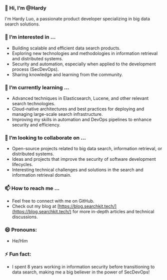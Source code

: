 ### 👋 Hi, I’m @Hardy

I'm Hardy Luo, a passionate product developer specializing in big data search solutions.

### 👀 I’m interested in ...

*   Building scalable and efficient data search products.
*   Exploring new technologies and methodologies in information retrieval and distributed systems.
*   Security and automation, especially when applied to the development process (SecDevOps).
*   Sharing knowledge and learning from the community.

### 🌱 I’m currently learning ...

*   Advanced techniques in Elasticsearch, Lucene, and other relevant search technologies.
*   Cloud-native architectures and best practices for deploying and managing large-scale search infrastructure.
*   Improving my skills in automation and DevOps pipelines to enhance security and efficiency.

### 💞️ I’m looking to collaborate on ...

*   Open-source projects related to big data search, information retrieval, or distributed systems.
*   Ideas and projects that improve the security of software development lifecycles.
*   Interesting technical challenges and solutions in the search and information retrieval domain.

### 📫 How to reach me ...

*   Feel free to connect with me on GitHub.
*   Check out my blog at [https://blog.searchkit.tech/](https://blog.searchkit.tech/) for more in-depth articles and technical discussions.

### 😄 Pronouns:

*   He/Him

### ⚡ Fun fact:

*   I spent 8 years working in information security before transitioning to data search, making me a big believer in the power of SecDevOps!

<!---
luohf-infinilabs/luohf-infinilabs is a ✨ special ✨ repository because its `README.md` (this file) appears on your GitHub profile.
You can click the Preview link to take a look at your changes.
--->

